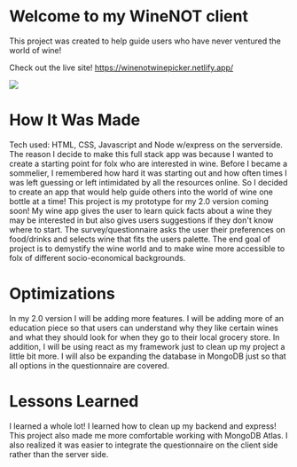 # Welcome to my WineNOT client
This project was created to help guide users who have never ventured the world of wine!


Check out the live site!
https://winenotwinepicker.netlify.app/

<img src="github%20winenotopen.png">

# How It Was Made 
Tech used: HTML, CSS, Javascript and Node w/express on the serverside. 
The reason I decide to make this full stack app was because I wanted to create a starting point for folx who are interested in wine. Before I became a 
sommelier, I remembered how hard it was starting out and how often times I was left guessing or left intimidated by all the resources online. So I decided to 
create an app that would help guide others into the world of wine one bottle at a time! This project is my prototype for my 2.0 version coming soon! My wine app gives 
the user to learn quick facts about a wine they may be interested in but also gives users suggestions if they don't know where to start. The survey/questionnaire asks 
the user their preferences on food/drinks and selects wine that fits the users palette. The end goal of project is to demystify the wine world and to make 
wine more accessible to folx of different socio-economical backgrounds. 

# Optimizations
In my 2.0 version I will be adding more features. I will be adding more of an education piece so that users can understand why they like certain wines and what they 
should look for when they go to their local grocery store. In addition, I will be using react as my framework just to clean up my project a little bit more. I will also 
be expanding the database in MongoDB just so that all options in the questionnaire are covered. 

# Lessons Learned
I learned a whole lot! I learned how to clean up my backend and express! This project also made me more comfortable working with MongoDB Atlas. I also realized it 
was easier to integrate the questionnaire on the client side rather than the server side. 


